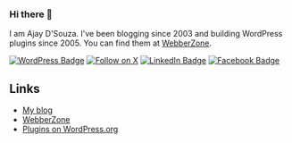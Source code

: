 ### Hi there 👋

I am Ajay D'Souza. I've been blogging since 2003 and building WordPress plugins since 2005. You can find them at [WebberZone](https://webberzone.com).

[![WordPress Badge](https://img.shields.io/badge/WordPress-black?logo=wordpress&logoColor=white&style=for-the-badge)](https://profiles.wordpress.org/ajay/) [![Follow on X](https://img.shields.io/twitter/follow/ajaydsouza)](https://x.com/ajaydsouza) [![LinkedIn Badge](https://img.shields.io/badge/LinkedIn-blue?style=for-the-badge&logo=linkedin&logoColor=white)](https://www.linkedin.com/in/ajaydsouza/) [![Facebook Badge](https://img.shields.io/badge/Facebook-blue?style=for-the-badge&logo=facebook&logoColor=white)](https://facebook.com/ajaydsouzacom)

## Links

* [My blog](https://ajaydsouza.com)
* [WebberZone](https://webberzone.com)
* [Plugins on WordPress.org](https://profiles.wordpress.org/webberzone/#content-plugins)
